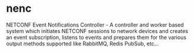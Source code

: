 # nenc
NETCONF Event Notifications Controller - A controller and worker based system which initiates NETCONF sessions to network devices and creates an event subscription, listens to events and prepares them for the various output methods supported like RabbitMQ, Redis PubSub, etc...